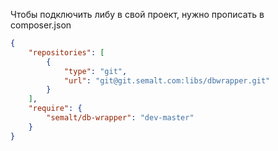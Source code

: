 Чтобы подключить либу в свой проект, нужно прописать в composer.json

```json
{
	"repositories": [
        {
            "type": "git",
            "url": "git@git.semalt.com:libs/dbwrapper.git"
        }
    ],
    "require": {
        "semalt/db-wrapper": "dev-master"
    }
}

```